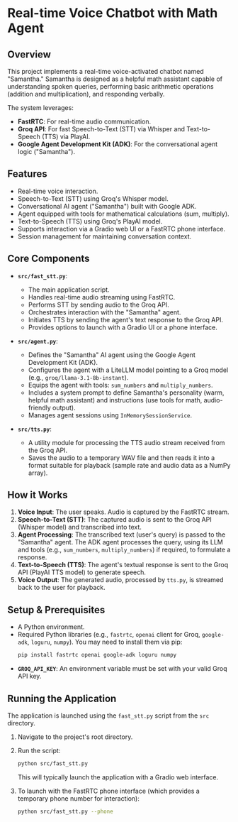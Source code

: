 # Real-time Voice Chatbot with Math Agent

## Overview
This project implements a real-time voice-activated chatbot named "Samantha." Samantha is designed as a helpful math assistant capable of understanding spoken queries, performing basic arithmetic operations (addition and multiplication), and responding verbally.

The system leverages:
- **FastRTC**: For real-time audio communication.
- **Groq API**: For fast Speech-to-Text (STT) via Whisper and Text-to-Speech (TTS) via PlayAI.
- **Google Agent Development Kit (ADK)**: For the conversational agent logic ("Samantha").

## Features
- Real-time voice interaction.
- Speech-to-Text (STT) using Groq's Whisper model.
- Conversational AI agent ("Samantha") built with Google ADK.
- Agent equipped with tools for mathematical calculations (sum, multiply).
- Text-to-Speech (TTS) using Groq's PlayAI model.
- Supports interaction via a Gradio web UI or a FastRTC phone interface.
- Session management for maintaining conversation context.

## Core Components

*   **`src/fast_stt.py`**:
    *   The main application script.
    *   Handles real-time audio streaming using FastRTC.
    *   Performs STT by sending audio to the Groq API.
    *   Orchestrates interaction with the "Samantha" agent.
    *   Initiates TTS by sending the agent's text response to the Groq API.
    *   Provides options to launch with a Gradio UI or a phone interface.

*   **`src/agent.py`**:
    *   Defines the "Samantha" AI agent using the Google Agent Development Kit (ADK).
    *   Configures the agent with a LiteLLM model pointing to a Groq model (e.g., `groq/llama-3.1-8b-instant`).
    *   Equips the agent with tools: `sum_numbers` and `multiply_numbers`.
    *   Includes a system prompt to define Samantha's personality (warm, helpful math assistant) and instructions (use tools for math, audio-friendly output).
    *   Manages agent sessions using `InMemorySessionService`.

*   **`src/tts.py`**:
    *   A utility module for processing the TTS audio stream received from the Groq API.
    *   Saves the audio to a temporary WAV file and then reads it into a format suitable for playback (sample rate and audio data as a NumPy array).

## How it Works
1.  **Voice Input**: The user speaks. Audio is captured by the FastRTC stream.
2.  **Speech-to-Text (STT)**: The captured audio is sent to the Groq API (Whisper model) and transcribed into text.
3.  **Agent Processing**: The transcribed text (user's query) is passed to the "Samantha" agent. The ADK agent processes the query, using its LLM and tools (e.g., `sum_numbers`, `multiply_numbers`) if required, to formulate a response.
4.  **Text-to-Speech (TTS)**: The agent's textual response is sent to the Groq API (PlayAI TTS model) to generate speech.
5.  **Voice Output**: The generated audio, processed by `tts.py`, is streamed back to the user for playback.

## Setup & Prerequisites
- A Python environment.
- Required Python libraries (e.g., `fastrtc`, `openai` client for Groq, `google-adk`, `loguru`, `numpy`). You may need to install them via pip:
  ```bash
  pip install fastrtc openai google-adk loguru numpy
  ```
- **`GROQ_API_KEY`**: An environment variable must be set with your valid Groq API key.

## Running the Application
The application is launched using the `fast_stt.py` script from the `src` directory.

1.  Navigate to the project's root directory.
2.  Run the script:
    ```bash
    python src/fast_stt.py
    ```
    This will typically launch the application with a Gradio web interface.

3.  To launch with the FastRTC phone interface (which provides a temporary phone number for interaction):
    ```bash
    python src/fast_stt.py --phone
    ```